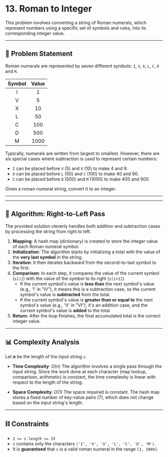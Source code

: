 # 13. Roman to Integer

This problem involves converting a string of Roman numerals, which represent numbers using a specific set of symbols and rules, into its corresponding integer value.

---

## 📝 Problem Statement

Roman numerals are represented by seven different symbols: `I`, `V`, `X`, `L`, `C`, `D` and `M`.

| Symbol | Value |
| :----: | :---: |
|   I    |   1   |
|   V    |   5   |
|   X    |  10   |
|   L    |  50   |
|   C    |  100  |
|   D    |  500  |
|   M    | 1000  |

Typically, numerals are written from largest to smallest. However, there are six special cases where subtraction is used to represent certain numbers:

* `I` can be placed before `V` (5) and `X` (10) to make 4 and 9.
* `X` can be placed before `L` (50) and `C` (100) to make 40 and 90.
* `C` can be placed before `D` (500) and `M` (1000) to make 400 and 900.

Given a roman numeral string, convert it to an integer.

---
---

## 🚀 Algorithm: Right-to-Left Pass

The provided solution cleverly handles both addition and subtraction cases by processing the string from right to left.

1.  **Mapping**: A hash map (dictionary) is created to store the integer value of each Roman numeral symbol.
2.  **Initialization**: The algorithm starts by initializing a total with the value of the **very last symbol** in the string.
3.  **Iteration**: It then iterates backward from the second-to-last symbol to the first.
4.  **Comparison**: In each step, it compares the value of the current symbol (`s[i]`) with the value of the symbol to its right (`s[i+1]`).
    * If the current symbol's value is **less than** the next symbol's value (e.g., 'I' in "IV"), it means this is a subtraction case, so the current symbol's value is **subtracted** from the total.
    * If the current symbol's value is **greater than or equal to** the next symbol's value (e.g., 'V' in "VI"), it's an addition case, and the current symbol's value is **added** to the total.
5.  **Return**: After the loop finishes, the final accumulated total is the correct integer value.

---

## 📊 Complexity Analysis

Let **n** be the length of the input string `s`.

* **Time Complexity**: $O(n)$
    The algorithm involves a single pass through the input string. Since the work done at each character (map lookup, comparison, arithmetic) is constant, the time complexity is linear with respect to the length of the string.

* **Space Complexity**: $O(1)$
    The space required is constant. The hash map stores a fixed number of key-value pairs (7), which does not change based on the input string's length.

---

## ⛓️ Constraints

* `1 <= s.length <= 15`
* `s` contains only the characters `('I', 'V', 'X', 'L', 'C', 'D', 'M')`.
* It is **guaranteed** that `s` is a valid roman numeral in the range `[1, 3999]`.

